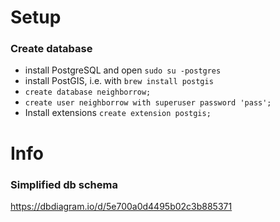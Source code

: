 # Setup

### Create database

* install PostgreSQL and open `sudo su -postgres`
* install PostGIS, i.e. with `brew install postgis`
* `create database neighborrow;`
* `create user neighborrow with superuser password 'pass';`
* Install extensions
`create extension postgis;`


# Info

### Simplified db schema

https://dbdiagram.io/d/5e700a0d4495b02c3b885371
